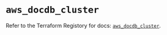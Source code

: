 # `aws_docdb_cluster`

Refer to the Terraform Registory for docs: [`aws_docdb_cluster`](https://registry.terraform.io/providers/hashicorp/aws/5.13.0/docs/resources/docdb_cluster).
